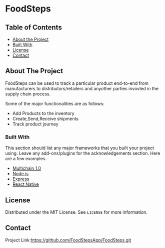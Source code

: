 # FoodSteps

<!-- TABLE OF CONTENTS -->
## Table of Contents

* [About the Project](#about-the-project)
* [Built With](#built-with)
* [License](#license)
* [Contact](#contact)


<!-- ABOUT THE PROJECT -->
## About The Project
FoodSteps can be used to track a particular product end-to-end from manufacturers to distributors/retailers and anyother parties invovled in the supply chain process.

Some of the major functionalities are as follows:
* Add Products to the inventory
* Create,Send,Receive shipments
* Track product journey


### Built With
This section should list any major frameworks that you built your project using. Leave any add-ons/plugins for the acknowledgements section. Here are a few examples.
* [Multichain 1.0](https://www.multichain.com)
* [Node.js](https://nodejs.org)
* [Express](https://expressjs.com)
* [React Native](https://facebook.github.io/react-native/)


<!-- LICENSE -->
## License

Distributed under the MIT License. See `LICENSE` for more information.



<!-- CONTACT -->
## Contact

Project Link:https://github.com/FoodStepsApp/FoodSteps.git










